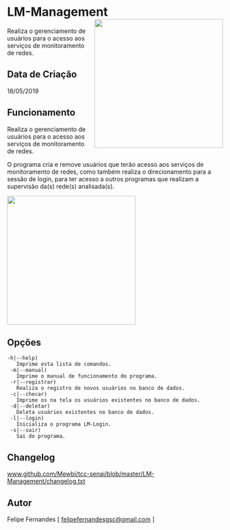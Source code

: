 # LM-Management <img src='https://i.imgur.com/WYHTub4.png' align='right' height='300'>
Realiza o gerenciamento  de usuários para o acesso aos serviços de monitoramento de redes.

## Data de Criação
18/05/2019

## Funcionamento
Realiza o gerenciamento  de usuários para o acesso aos serviços de monitoramento de redes.

O programa cria e remove usuários que terão acesso aos serviços de monitoramento de redes, como
também realiza o direcionamento para a sessão de login, para ter acesso a outros programas que 
realizam a supervisão da(s) rede(s) analisada(s).

<img src='https://i.imgur.com/MZsXOJI.jpg' align='center' height='300'>

## Opções
```
-h|--help)
   Imprime esta lista de comandos.
 -m|--manual)
   Imprime o manual de funcionamento do programa.
 -r|--registrar)
   Realiza o registro de novos usuários no banco de dados.
 -c|--checar)
   Imprime os na tela os usuários existentes no banco de dados.
 -d|--deletar)
   Deleta usuários existentes no banco de dados.
 -l|--login)
   Inicializa o programa LM-Login.
 -s|--sair)
   Sai do programa.
``` 

## Changelog
www.github.com/Mewbi/tcc-senai/blob/master/LM-Management/changelog.txt

## Autor
Felipe Fernandes [ felipefernandesgsc@gmail.com ]
